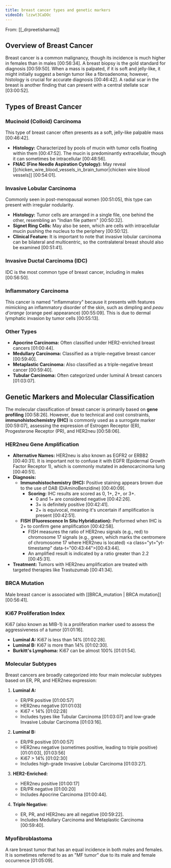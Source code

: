 ```yaml
---
title: breast cancer types and genetic markers
videoId: lzzwt3CaDOc
---
```


From: [[_drpreetisharma]] <br/> 

## Overview of Breast Cancer
Breast cancer is a common malignancy, though its incidence is much higher in females than in males <a class="yt-timestamp" data-t="00:56:34">[00:56:34]</a>. A breast biopsy is the gold standard for diagnosis <a class="yt-timestamp" data-t="00:59:50">[00:59:50]</a>. When a mass is palpated, if it is soft and jelly-like, it might initially suggest a benign tumor like a fibroadenoma; however, histology is crucial for accurate diagnosis <a class="yt-timestamp" data-t="00:46:42">[00:46:42]</a>. A radial scar in the breast is another finding that can present with a central stellate scar <a class="yt-timestamp" data-t="03:00:52">[03:00:52]</a>.

## Types of Breast Cancer

### Mucinoid (Colloid) Carcinoma
This type of breast cancer often presents as a soft, jelly-like palpable mass <a class="yt-timestamp" data-t="00:46:42">[00:46:42]</a>.
*   **Histology:** Characterized by pools of mucin with tumor cells floating within them <a class="yt-timestamp" data-t="00:47:52">[00:47:52]</a>. The mucin is predominantly extracellular, though it can sometimes be intracellular <a class="yt-timestamp" data-t="00:48:56">[00:48:56]</a>.
*   **FNAC (Fine Needle Aspiration Cytology):** May reveal [[chicken_wire_blood_vessels_in_brain_tumor|chicken wire blood vessels]] <a class="yt-timestamp" data-t="00:54:01">[00:54:01]</a>.

### Invasive Lobular Carcinoma
Commonly seen in post-menopausal women <a class="yt-timestamp" data-t="00:51:05">[00:51:05]</a>, this type can present with irregular nodularity.
*   **Histology:** Tumor cells are arranged in a single file, one behind the other, resembling an "Indian file pattern" <a class="yt-timestamp" data-t="00:50:32">[00:50:32]</a>.
*   **Signet Ring Cells:** May also be seen, which are cells with intracellular mucin pushing the nucleus to the periphery <a class="yt-timestamp" data-t="00:50:12">[00:50:12]</a>.
*   **Clinical Feature:** It is important to note that invasive lobular carcinoma can be bilateral and multicentric, so the contralateral breast should also be examined <a class="yt-timestamp" data-t="00:51:41">[00:51:41]</a>.

### Invasive Ductal Carcinoma (IDC)
IDC is the most common type of breast cancer, including in males <a class="yt-timestamp" data-t="00:56:50">[00:56:50]</a>.

### Inflammatory Carcinoma
This cancer is named "inflammatory" because it presents with features mimicking an inflammatory disorder of the skin, such as dimpling and *peau d'orange* (orange peel appearance) <a class="yt-timestamp" data-t="00:55:09">[00:55:09]</a>. This is due to dermal lymphatic invasion by tumor cells <a class="yt-timestamp" data-t="00:55:13">[00:55:13]</a>.

### Other Types
*   **Apocrine Carcinoma:** Often classified under HER2-enriched breast cancers <a class="yt-timestamp" data-t="01:00:44">[01:00:44]</a>.
*   **Medullary Carcinoma:** Classified as a triple-negative breast cancer <a class="yt-timestamp" data-t="00:59:40">[00:59:40]</a>.
*   **Metaplastic Carcinoma:** Also classified as a triple-negative breast cancer <a class="yt-timestamp" data-t="00:59:40">[00:59:40]</a>.
*   **Tubular Carcinoma:** Often categorized under luminal A breast cancers <a class="yt-timestamp" data-t="01:03:07">[01:03:07]</a>.

## Genetic Markers and Molecular Classification

The molecular classification of breast cancer is primarily based on **gene profiling** <a class="yt-timestamp" data-t="00:58:26">[00:58:26]</a>. However, due to technical and cost constraints, **immunohistochemistry (IHC)** is commonly used as a surrogate marker <a class="yt-timestamp" data-t="00:59:07">[00:59:07]</a>, assessing the expression of Estrogen Receptor (ER), Progesterone Receptor (PR), and HER2neu <a class="yt-timestamp" data-t="00:58:06">[00:58:06]</a>.

### HER2neu Gene Amplification
*   **Alternative Names:** HER2neu is also known as EGFR2 or ERBB2 <a class="yt-timestamp" data-t="00:40:31">[00:40:31]</a>. It is important not to confuse it with EGFR (Epidermal Growth Factor Receptor 1), which is commonly mutated in adenocarcinoma lung <a class="yt-timestamp" data-t="00:40:51">[00:40:51]</a>.
*   **Diagnosis:**
    *   **Immunohistochemistry (IHC):** Positive staining appears brown due to the use of DAB (DiAminoBenzidine) <a class="yt-timestamp" data-t="00:40:09">[00:40:09]</a>.
        *   **Scoring:** IHC results are scored as 0, 1+, 2+, or 3+.
            *   0 and 1+ are considered negative <a class="yt-timestamp" data-t="00:42:26">[00:42:26]</a>.
            *   3+ is definitely positive <a class="yt-timestamp" data-t="00:42:41">[00:42:41]</a>.
            *   2+ is equivocal, meaning it's uncertain if amplification is present <a class="yt-timestamp" data-t="00:42:51">[00:42:51]</a>.
    *   **FISH (Fluorescence In Situ Hybridization):** Performed when IHC is 2+ to confirm gene amplification <a class="yt-timestamp" data-t="00:42:58">[00:42:58]</a>.
        *   FISH measures the ratio of HER2neu signals (e.g., red) to chromosome 17 signals (e.g., green, which marks the centromere of chromosome 17 where HER2neu is located) <a class="yt="yt-timestamp" data-t="00:43:44">[00:43:44]</a>.
        *   An amplified result is indicated by a ratio greater than 2.2 <a class="yt-timestamp" data-t="00:45:31">[00:45:31]</a>.
*   **Treatment:** Tumors with HER2neu amplification are treated with targeted therapies like Trastuzumab <a class="yt-timestamp" data-t="00:41:34">[00:41:34]</a>.

### BRCA Mutation
Male breast cancer is associated with [[BRCA_mutation | BRCA mutation]] <a class="yt-timestamp" data-t="00:56:41">[00:56:41]</a>.

### Ki67 Proliferation Index
Ki67 (also known as MIB-1) is a proliferation marker used to assess the aggressiveness of a tumor <a class="yt-timestamp" data-t="01:01:16">[01:01:16]</a>.
*   **Luminal A:** Ki67 is less than 14% <a class="yt-timestamp" data-t="01:02:28">[01:02:28]</a>.
*   **Luminal B:** Ki67 is more than 14% <a class="yt-timestamp" data-t="01:02:30">[01:02:30]</a>.
*   **Burkitt's Lymphoma:** Ki67 can be almost 100% <a class="yt-timestamp" data-t="01:01:54">[01:01:54]</a>.

### Molecular Subtypes
Breast cancers are broadly categorized into four main molecular subtypes based on ER, PR, and HER2neu expression:

1.  **Luminal A:**
    *   ER/PR positive <a class="yt-timestamp" data-t="01:00:57">[01:00:57]</a>
    *   HER2neu negative <a class="yt-timestamp" data-t="01:01:03">[01:01:03]</a>
    *   Ki67 < 14% <a class="yt-timestamp" data-t="01:02:28">[01:02:28]</a>
    *   Includes types like Tubular Carcinoma <a class="yt-timestamp" data-t="01:03:07">[01:03:07]</a> and low-grade Invasive Lobular Carcinoma <a class="yt-timestamp" data-t="01:03:16">[01:03:16]</a>.

2.  **Luminal B:**
    *   ER/PR positive <a class="yt-timestamp" data-t="01:00:57">[01:00:57]</a>
    *   HER2neu negative (sometimes positive, leading to triple positive) <a class="yt-timestamp" data-t="01:01:03">[01:01:03]</a>, <a class="yt-timestamp" data-t="01:03:56">[01:03:56]</a>
    *   Ki67 > 14% <a class="yt-timestamp" data-t="01:02:30">[01:02:30]</a>
    *   Includes high-grade Invasive Lobular Carcinoma <a class="yt-timestamp" data-t="01:03:27">[01:03:27]</a>.

3.  **HER2-Enriched:**
    *   HER2neu positive <a class="yt-timestamp" data-t="01:00:17">[01:00:17]</a>
    *   ER/PR negative <a class="yt-timestamp" data-t="01:00:20">[01:00:20]</a>
    *   Includes Apocrine Carcinoma <a class="yt-timestamp" data-t="01:00:44">[01:00:44]</a>.

4.  **Triple Negative:**
    *   ER, PR, and HER2neu are all negative <a class="yt-timestamp" data-t="00:59:22">[00:59:22]</a>.
    *   Includes Medullary Carcinoma and Metaplastic Carcinoma <a class="yt-timestamp" data-t="00:59:40">[00:59:40]</a>.

### Myofibroblastoma
A rare breast tumor that has an equal incidence in both males and females. It is sometimes referred to as an "MF tumor" due to its male and female occurrence <a class="yt-timestamp" data-t="01:05:09">[01:05:09]</a>.